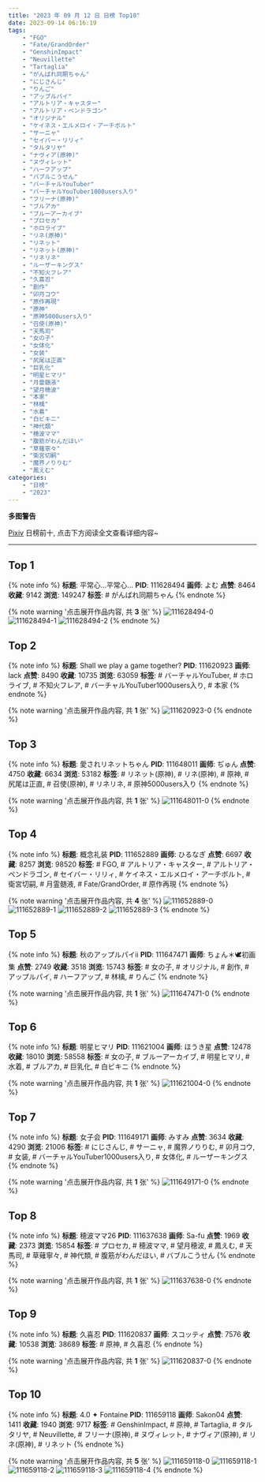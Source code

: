 ```yaml
---
title: "2023 年 09 月 12 日 日榜 Top10"
date: 2023-09-14 06:16:19
tags:
    - "FGO"
    - "Fate/GrandOrder"
    - "GenshinImpact"
    - "Neuvillette"
    - "Tartaglia"
    - "がんばれ同期ちゃん"
    - "にじさんじ"
    - "りんご"
    - "アップルパイ"
    - "アルトリア・キャスター"
    - "アルトリア・ペンドラゴン"
    - "オリジナル"
    - "ケイネス・エルメロイ・アーチボルト"
    - "サーニャ"
    - "セイバー・リリィ"
    - "タルタリヤ"
    - "ナヴィア(原神)"
    - "ヌヴィレット"
    - "ハーフアップ"
    - "バブルこうせん"
    - "バーチャルYouTuber"
    - "バーチャルYouTuber1000users入り"
    - "フリーナ(原神)"
    - "ブルアカ"
    - "ブルーアーカイブ"
    - "プロセカ"
    - "ホロライブ"
    - "リネ(原神)"
    - "リネット"
    - "リネット(原神)"
    - "リネリネ"
    - "ルーザーキングス"
    - "不知火フレア"
    - "久喜忍"
    - "創作"
    - "卯月コウ"
    - "原作再現"
    - "原神"
    - "原神5000users入り"
    - "召使(原神)"
    - "天馬司"
    - "女の子"
    - "女体化"
    - "女装"
    - "尻尾は正直"
    - "巨乳化"
    - "明星ヒマリ"
    - "月霊髄液"
    - "望月穂波"
    - "本家"
    - "林檎"
    - "水着"
    - "白ビキニ"
    - "神代類"
    - "穂波ママ"
    - "腹筋がわんだほい"
    - "草薙寧々"
    - "衛宮切嗣"
    - "魔界ノりりむ"
    - "鳳えむ"
categories:
    - "日榜"
    - "2023"
---
```


<i class="fa fa-triangle-exclamation"></i>**多图警告**<i class="fa fa-triangle-exclamation"></i>

[Pixiv](https://www.pixiv.net/) 日榜前十, 点击下方阅读全文查看详细内容~

<!-- more -->

---

## Top 1

{% note info %}
**标题**: 平常心…平常心…
**PID**: 111628494 **画师**: よむ
**点赞**: 8464 **收藏**: 9142 **浏览**: 149247
**标签**: # がんばれ同期ちゃん
{% endnote %}

{% note warning '点击展开作品内容, 共 **3** 张' %}
![111628494-0](https://i.pixiv.re/img-original/img/2023/09/11/08/04/52/111628494_p0.jpg)
![111628494-1](https://i.pixiv.re/img-original/img/2023/09/11/08/04/52/111628494_p1.jpg)
![111628494-2](https://i.pixiv.re/img-original/img/2023/09/11/08/04/52/111628494_p2.jpg)
{% endnote %}

## Top 2

{% note info %}
**标题**: Shall we play a game together?
**PID**: 111620923 **画师**: lack
**点赞**: 8490 **收藏**: 10735 **浏览**: 63059
**标签**: # バーチャルYouTuber, # ホロライブ, # 不知火フレア, # バーチャルYouTuber1000users入り, # 本家
{% endnote %}

{% note warning '点击展开作品内容, 共 **1** 张' %}
![111620923-0](https://i.pixiv.re/img-original/img/2023/09/11/00/01/14/111620923_p0.png)
{% endnote %}

## Top 3

{% note info %}
**标题**: 愛されリネットちゃん
**PID**: 111648011 **画师**: ぢゅん
**点赞**: 4750 **收藏**: 6634 **浏览**: 53182
**标签**: # リネット(原神), # リネ(原神), # 原神, # 尻尾は正直, # 召使(原神), # リネリネ, # 原神5000users入り
{% endnote %}

{% note warning '点击展开作品内容, 共 **1** 张' %}
![111648011-0](https://i.pixiv.re/img-original/img/2023/09/12/00/21/08/111648011_p0.jpg)
{% endnote %}

## Top 4

{% note info %}
**标题**: 概念礼装
**PID**: 111652889 **画师**: ひるなぎ
**点赞**: 6697 **收藏**: 8257 **浏览**: 98520
**标签**: # FGO, # アルトリア・キャスター, # アルトリア・ペンドラゴン, # セイバー・リリィ, # ケイネス・エルメロイ・アーチボルト, # 衛宮切嗣, # 月霊髄液, # Fate/GrandOrder, # 原作再現
{% endnote %}

{% note warning '点击展开作品内容, 共 **4** 张' %}
![111652889-0](https://i.pixiv.re/img-original/img/2023/09/12/06/00/05/111652889_p0.jpg)
![111652889-1](https://i.pixiv.re/img-original/img/2023/09/12/06/00/05/111652889_p1.jpg)
![111652889-2](https://i.pixiv.re/img-original/img/2023/09/12/06/00/05/111652889_p2.jpg)
![111652889-3](https://i.pixiv.re/img-original/img/2023/09/12/06/00/05/111652889_p3.jpg)
{% endnote %}

## Top 5

{% note info %}
**标题**: 秋のアップルパイⅱ
**PID**: 111647471 **画师**: ちょん＊🕊初画集
**点赞**: 2749 **收藏**: 3518 **浏览**: 15743
**标签**: # 女の子, # オリジナル, # 創作, # アップルパイ, # ハーフアップ, # 林檎, # りんご
{% endnote %}

{% note warning '点击展开作品内容, 共 **1** 张' %}
![111647471-0](https://i.pixiv.re/img-original/img/2023/09/12/00/07/11/111647471_p0.png)
{% endnote %}

## Top 6

{% note info %}
**标题**: 明星ヒマリ
**PID**: 111621004 **画师**: ほうき星
**点赞**: 12478 **收藏**: 18010 **浏览**: 58558
**标签**: # 女の子, # ブルーアーカイブ, # 明星ヒマリ, # 水着, # ブルアカ, # 巨乳化, # 白ビキニ
{% endnote %}

{% note warning '点击展开作品内容, 共 **1** 张' %}
![111621004-0](https://i.pixiv.re/img-original/img/2023/09/11/00/01/57/111621004_p0.jpg)
{% endnote %}

## Top 7

{% note info %}
**标题**: 女子会
**PID**: 111649171 **画师**: みすみ
**点赞**: 3634 **收藏**: 4290 **浏览**: 21006
**标签**: # にじさんじ, # サーニャ, # 魔界ノりりむ, # 卯月コウ, # 女装, # バーチャルYouTuber1000users入り, # 女体化, # ルーザーキングス
{% endnote %}

{% note warning '点击展开作品内容, 共 **1** 张' %}
![111649171-0](https://i.pixiv.re/img-original/img/2023/09/12/01/02/47/111649171_p0.png)
{% endnote %}

## Top 8

{% note info %}
**标题**: 穂波ママ26
**PID**: 111637638 **画师**: Sa-fu
**点赞**: 1969 **收藏**: 2373 **浏览**: 15854
**标签**: # プロセカ, # 穂波ママ, # 望月穂波, # 鳳えむ, # 天馬司, # 草薙寧々, # 神代類, # 腹筋がわんだほい, # バブルこうせん
{% endnote %}

{% note warning '点击展开作品内容, 共 **1** 张' %}
![111637638-0](https://i.pixiv.re/img-original/img/2023/09/11/18/34/16/111637638_p0.jpg)
{% endnote %}

## Top 9

{% note info %}
**标题**: 久喜忍
**PID**: 111620837 **画师**: スコッティ
**点赞**: 7576 **收藏**: 10538 **浏览**: 38689
**标签**: # 原神, # 久喜忍
{% endnote %}

{% note warning '点击展开作品内容, 共 **1** 张' %}
![111620837-0](https://i.pixiv.re/img-original/img/2023/09/11/00/00/33/111620837_p0.jpg)
{% endnote %}

## Top 10

{% note info %}
**标题**: 4.0 ✦ Fontaine
**PID**: 111659118 **画师**: Sakon04
**点赞**: 1411 **收藏**: 1940 **浏览**: 9717
**标签**: # GenshinImpact, # 原神, # Tartaglia, # タルタリヤ, # Neuvillette, # フリーナ(原神), # ヌヴィレット, # ナヴィア(原神), # リネ(原神), # リネット
{% endnote %}

{% note warning '点击展开作品内容, 共 **5** 张' %}
![111659118-0](https://i.pixiv.re/img-original/img/2023/09/12/20/24/02/111659118_p0.jpg)
![111659118-1](https://i.pixiv.re/img-original/img/2023/09/12/20/24/02/111659118_p1.jpg)
![111659118-2](https://i.pixiv.re/img-original/img/2023/09/12/20/24/02/111659118_p2.jpg)
![111659118-3](https://i.pixiv.re/img-original/img/2023/09/12/20/24/02/111659118_p3.jpg)
![111659118-4](https://i.pixiv.re/img-original/img/2023/09/12/20/24/02/111659118_p4.jpg)
{% endnote %}
